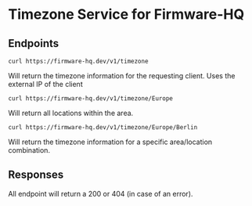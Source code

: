 # Timezone Service for Firmware-HQ

## Endpoints

`curl https://firmware-hq.dev/v1/timezone`

Will return the timezone information for the requesting client. Uses the external IP of the client

`curl https://firmware-hq.dev/v1/timezone/Europe`

Will return all locations within the area.

`curl https://firmware-hq.dev/v1/timezone/Europe/Berlin`

Will return the timezone information for a specific area/location combination.

## Responses

All endpoint will return a 200 or 404 (in case of an error).
